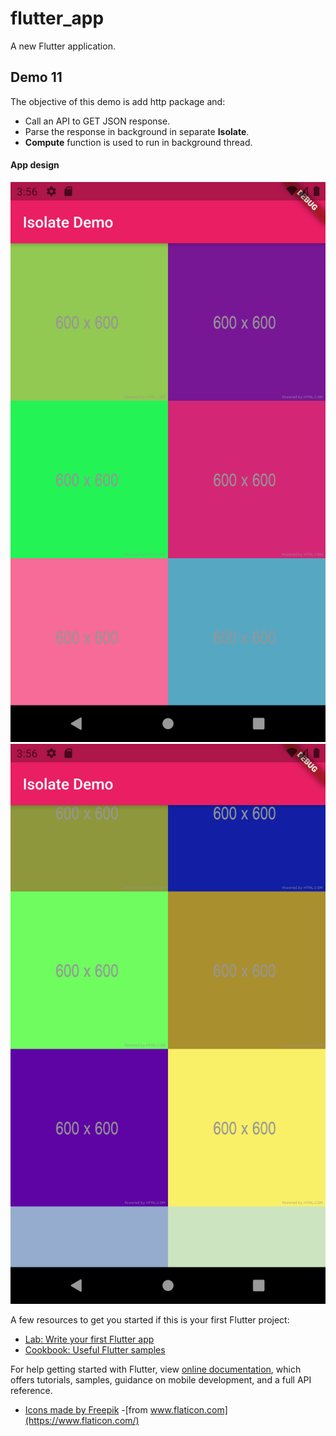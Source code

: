 # flutter_app

A new Flutter application.

## Demo 11


The objective of this demo is add http package and:

* Call an API to GET JSON response.
* Parse the response in background in separate **Isolate**. 
* **Compute** function is used to run in background thread.




#### App design ####
![picture alt](https://raw.githubusercontent.com/HimanshuSharma13/Flutter/feature_d12_isolate_compute_bg/screens/home1.png "App design screens")
![picture alt](https://raw.githubusercontent.com/HimanshuSharma13/Flutter/feature_d12_isolate_compute_bg/screens/home2.png "App design screens")


A few resources to get you started if this is your first Flutter project:

- [Lab: Write your first Flutter app](https://flutter.dev/docs/get-started/codelab)
- [Cookbook: Useful Flutter samples](https://flutter.dev/docs/cookbook)

For help getting started with Flutter, view 
[online documentation](https://flutter.dev/docs), which offers tutorials,
samples, guidance on mobile development, and a full API reference.

- [Icons made by Freepik](https://www.freepik.com)
 -[from www.flaticon.com](https://www.flaticon.com/)
